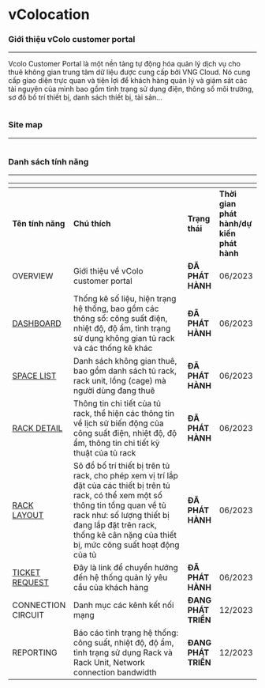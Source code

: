 # vColocation

### Giới thiệu vColo customer portal <a href="#vcolocation-gioithieuvcolocustomerportal" id="vcolocation-gioithieuvcolocustomerportal"></a>

***

Vcolo Customer Portal là một nền tảng tự động hóa quản lý dịch vụ cho thuê không gian trung tâm dữ liệu được cung cấp bởi VNG Cloud. Nó cung cấp giao diện trực quan và tiện lợi để khách hàng quản lý và giám sát các tài nguyên của mình bao gồm tình trạng sử dụng điện, thông số môi trường, sơ đồ bố trí thiết bị, danh sách thiết bị, tài sản…

<figure><img src="https://docs.vngcloud.vn/download/attachments/59805699/image-20230613-030723.png?version=1&#x26;modificationDate=1689562957000&#x26;api=v2" alt=""><figcaption></figcaption></figure>

### Site map <a href="#vcolocation-sitemap" id="vcolocation-sitemap"></a>

***

<figure><img src="https://docs.vngcloud.vn/download/attachments/59805699/vColo%20site%20map.png?version=1&#x26;modificationDate=1689647218000&#x26;api=v2" alt=""><figcaption></figcaption></figure>

### Danh sách tính năng <a href="#vcolocation-danhsachtinhnang" id="vcolocation-danhsachtinhnang"></a>

***

<table data-header-hidden><thead><tr><th></th><th width="403"></th><th></th><th></th></tr></thead><tbody><tr><td><strong>Tên tính năng</strong></td><td><strong>Chú thích</strong></td><td><strong>Trạng thái</strong></td><td><strong>Thời gian phát hành/dự kiến phát hành</strong></td></tr><tr><td>OVERVIEW</td><td>Giới thiệu về vColo customer portal</td><td><strong>ĐÃ PHÁT HÀNH</strong></td><td>06/2023</td></tr><tr><td><a href="https://vngctech.atlassian.net/wiki/spaces/VCPUG/pages/878673926">DASHBOARD</a></td><td>Thống kê số liệu, hiện trạng hệ thống, bao gồm các thông số: công suất điện, nhiệt độ, độ ẩm, tình trạng sử dụng không gian tủ rack và các thống kê khác</td><td><strong>ĐÃ PHÁT HÀNH</strong></td><td>06/2023</td></tr><tr><td><a href="https://vngctech.atlassian.net/wiki/spaces/VCPUG/pages/878477322">SPACE LIST</a></td><td>Danh sách không gian thuê, bao gồm danh sách tủ rack, rack unit, lồng (cage) mà người dùng đang thuê</td><td><strong>ĐÃ PHÁT HÀNH</strong></td><td>06/2023</td></tr><tr><td><a href="https://vngctech.atlassian.net/wiki/spaces/VCPUG/pages/878542922">RACK DETAIL</a></td><td>Thông tin chi tiết của tủ rack, thể hiện các thông tin về lịch sử biến động của công suất điện, nhiệt độ, độ ẩm, thông tin chi tiết kỹ thuật của tủ rack</td><td><strong>ĐÃ PHÁT HÀNH</strong></td><td>06/2023</td></tr><tr><td><a href="https://vngctech.atlassian.net/wiki/spaces/VCPUG/pages/879001601">RACK LAYOUT</a></td><td>Sô đồ bố trí thiết bị trên tủ rack, cho phép xem vị trí lắp đặt của các thiết bị trên tủ rack, có thể xem một số thông tin tổng quan về tủ rack như: số lượng thiết bị đang lắp đặt trên rack, thống kê cân nặng của thiết bị, mức công suất hoạt động của tủ</td><td><strong>ĐÃ PHÁT HÀNH</strong></td><td>06/2023</td></tr><tr><td><a href="https://vngctech.atlassian.net/wiki/spaces/VCPUG/pages/882147377">TICKET REQUEST</a></td><td>Đây là link để chuyển hướng đến hệ thống quản lý yêu cầu của khách hàng</td><td><strong>ĐÃ PHÁT HÀNH</strong></td><td>06/2023</td></tr><tr><td>CONNECTION CIRCUIT</td><td>Danh mục các kênh kết nối mạng</td><td><strong>ĐANG PHÁT TRIỂN</strong></td><td>12/2023</td></tr><tr><td>REPORTING</td><td>Báo cáo tình trạng hệ thống: công suất, nhiệt độ, độ ẩm, tình trạng sử dụng Rack và Rack Unit, Network connection bandwidth</td><td><strong>ĐANG PHÁT TRIỂN</strong></td><td>12/2023</td></tr></tbody></table>
